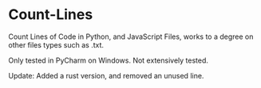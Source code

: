 # Count-Lines
Count Lines of Code in Python, and JavaScript Files, works to a degree on other files types such as .txt.

Only tested in PyCharm on Windows. Not extensively tested.

Update: 
Added a rust version, and removed an unused line.
